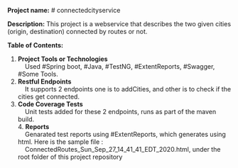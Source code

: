 <b>Project name:</b> # connectedcityservice

<b>Description:</b> This project is a webservice that describes the two given cities (origin, destination) connected by routes or not.

<b>Table of Contents:</b>

   1. **Project Tools or Technologies**
   			   <br>	&nbsp;	&nbsp; Used #Spring boot, #Java, #TestNG, #ExtentReports, #Swagger, #Some Tools.<br>
   2. **Restful Endpoints**
	 				 <br>	&nbsp;	&nbsp; It supports 2 endpoints one is to addCities, and other is to check if the cities get connected.<br>
   3. **Code Coverage Tests**
	 			 	<br>	&nbsp;	&nbsp; Unit tests added for these 2 endpoints, runs as part of the maven build.<br>
	 4. **Reports**
	 				<br>	&nbsp;	&nbsp; Genarated test reports using #ExtentReports, which generates using html. Here is the sample file : <br>	&nbsp;	&nbsp; ConnectedRoutes_Sun_Sep_27_14_41_41_EDT_2020.html, under the root folder of this project repository
